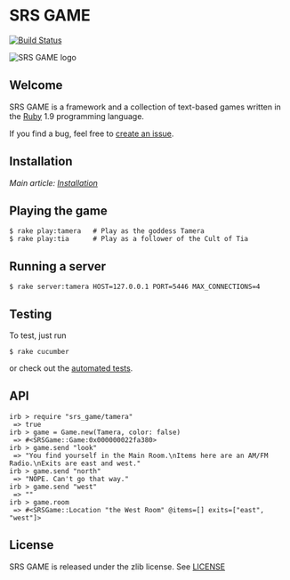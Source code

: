SRS GAME
========

[![Build Status](https://secure.travis-ci.org/jacksonwillis/srs_game.png?branch=master)](https://secure.travis-ci.org/jacksonwillis/srs_game)

![SRS GAME logo](https://github.com/downloads/jacksonwillis/srs_game/srs_game.png)

Welcome
-------

SRS GAME is a framework and a collection of text-based games written in the [Ruby](http://www.ruby-lang.org/) 1.9 programming language.

If you find a bug, feel free to [create an issue](https://github.com/jacksonwillis/srs_game/issues/new).

Installation
------------

*Main article: [Installation](https://github.com/jacksonwillis/srs_game/wiki/Installation)*

Playing the game
----------------

    $ rake play:tamera   # Play as the goddess Tamera
    $ rake play:tia      # Play as a follower of the Cult of Tia

Running a server
----------------

    $ rake server:tamera HOST=127.0.0.1 PORT=5446 MAX_CONNECTIONS=4

Testing
-------

To test, just run

    $ rake cucumber

or check out the [automated tests](https://secure.travis-ci.org/jacksonwillis/srs_game).

API
---

    irb > require "srs_game/tamera"
     => true
    irb > game = Game.new(Tamera, color: false)
     => #<SRSGame::Game:0x000000022fa380>
    irb > game.send "look"
     => "You find yourself in the Main Room.\nItems here are an AM/FM Radio.\nExits are east and west."
    irb > game.send "north"
     => "NOPE. Can't go that way."
    irb > game.send "west"
     => ""
    irb > game.room
     => #<SRSGame::Location "the West Room" @items=[] exits=["east", "west"]>

License
-------

SRS GAME is released under the zlib license. See [LICENSE](https://github.com/jacksonwillis/srs_game/blob/master/LICENSE)
